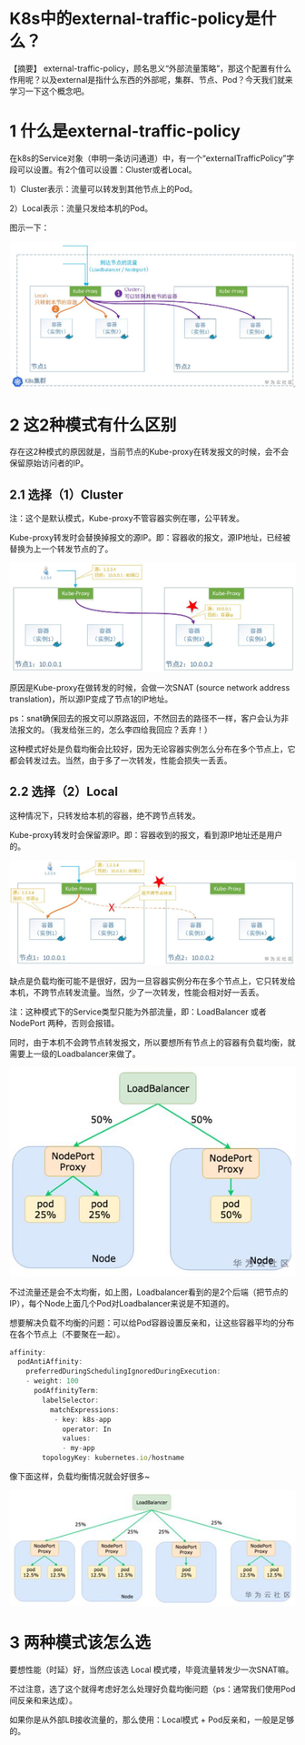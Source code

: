 # K8s中的external-traffic-policy是什么？

【摘要】 external-traffic-policy，顾名思义“外部流量策略”，那这个配置有什么作用呢？以及external是指什么东西的外部呢，集群、节点、Pod？今天我们就来学习一下这个概念吧。

# 1   什么是external-traffic-policy

在k8s的Service对象（申明一条访问通道）中，有一个“externalTrafficPolicy”字段可以设置。有2个值可以设置：Cluster或者Local。

1）Cluster表示：流量可以转发到其他节点上的Pod。

2）Local表示：流量只发给本机的Pod。

图示一下：

![image-20230131111124877](../../Image/image-20230131111124877.png)

# 2   这2种模式有什么区别

存在这2种模式的原因就是，当前节点的Kube-proxy在转发报文的时候，会不会保留原始访问者的IP。

## 2.1   选择（1）Cluster

注：这个是默认模式，Kube-proxy不管容器实例在哪，公平转发。

Kube-proxy转发时会替换掉报文的源IP。即：容器收的报文，源IP地址，已经被替换为上一个转发节点的了。

![image-20230131111140377](../../Image/image-20230131111140377.png)

原因是Kube-proxy在做转发的时候，会做一次SNAT (source network address translation)，所以源IP变成了节点1的IP地址。

ps：snat确保回去的报文可以原路返回，不然回去的路径不一样，客户会认为非法报文的。（我发给张三的，怎么李四给我回应？丢弃！）

这种模式好处是负载均衡会比较好，因为无论容器实例怎么分布在多个节点上，它都会转发过去。当然，由于多了一次转发，性能会损失一丢丢。

## 2.2   选择（2）Local

这种情况下，只转发给本机的容器，绝不跨节点转发。

Kube-proxy转发时会保留源IP。即：容器收到的报文，看到源IP地址还是用户的。

![image-20230131111152845](../../Image/image-20230131111152845.png)

缺点是负载均衡可能不是很好，因为一旦容器实例分布在多个节点上，它只转发给本机，不跨节点转发流量。当然，少了一次转发，性能会相对好一丢丢。

注：这种模式下的Service类型只能为外部流量，即：LoadBalancer 或者 NodePort 两种，否则会报错。

同时，由于本机不会跨节点转发报文，所以要想所有节点上的容器有负载均衡，就需要上一级的Loadbalancer来做了。

![image-20230131111323186](../../Image/image-20230131111323186.png)

不过流量还是会不太均衡，如上图，Loadbalancer看到的是2个后端（把节点的IP），每个Node上面几个Pod对Loadbalancer来说是不知道的。

想要解决负载不均衡的问题：可以给Pod容器设置反亲和，让这些容器平均的分布在各个节点上（不要聚在一起）。

```javascript
affinity:
  podAntiAffinity:
    preferredDuringSchedulingIgnoredDuringExecution:
    - weight: 100
      podAffinityTerm:
        labelSelector:
          matchExpressions:
           - key: k8s-app
             operator: In
             values:
             - my-app
        topologyKey: kubernetes.io/hostname
```

像下面这样，负载均衡情况就会好很多~

![image-20230131111335070](../../Image/image-20230131111335070.png)

# 3   两种模式该怎么选

要想性能（时延）好，当然应该选 Local 模式喽，毕竟流量转发少一次SNAT嘛。

不过注意，选了这个就得考虑好怎么处理好负载均衡问题（ps：通常我们使用Pod间反亲和来达成）。

  如果你是从外部LB接收流量的，那么使用：Local模式 + Pod反亲和，一般是足够的。